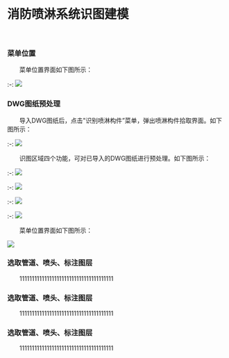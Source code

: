 # 消防喷淋系统识图建模
<br/>

### 菜单位置
&emsp;&emsp;菜单位置界面如下图所示：

:-: ![](.topwrite/assets/image_1658979324815.png)

### DWG图纸预处理
&emsp;&emsp;导入DWG图纸后，点击"识别喷淋构件”菜单，弹出喷淋构件拾取界面。如下图所示：

:-: ![](.topwrite/assets/image_1658986989470.png)

&emsp;&emsp;识图区域四个功能，可对已导入的DWG图纸进行预处理。如下图所示：

:-: ![](.topwrite/assets/image_1658990257961.png)

:-: ![](.topwrite/assets/image_1658990307707.png)

:-: ![](.topwrite/assets/image_1658990325482.png)

:-: ![](.topwrite/assets/image_1658990341625.png)

&emsp;&emsp;菜单位置界面如下图所示：

![](.topwrite/assets/image_1658986869666.png)


### 选取管道、喷头、标注图层
&emsp;&emsp;11111111111111111111111111111111111111


### 选取管道、喷头、标注图层
&emsp;&emsp;11111111111111111111111111111111111111



### 选取管道、喷头、标注图层
&emsp;&emsp;11111111111111111111111111111111111111



